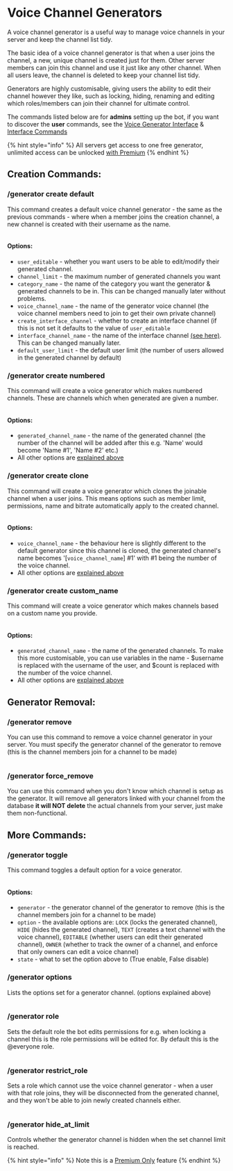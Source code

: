 # Voice Channel Generators

A voice channel generator is a useful way to manage voice channels in your server and keep the channel list tidy.

The basic idea of a voice channel generator is that when a user joins the channel, a new, unique channel is created just for them. Other server members can join this channel and use it just like any other channel. When all users leave, the channel is deleted to keep your channel list tidy.

Generators are highly customisable, giving users the ability to edit their channel however they like, such as locking, hiding, renaming and editing which roles/members can join their channel for ultimate control.

The commands listed below are for **admins** setting up the bot, if you want to discover the **user** commands, see the [Voice Generator Interface](../../voice-generator-interface.md) & [Interface Commands](interface-commands.md)

{% hint style="info" %}
All servers get access to one free generator, unlimited access can be unlocked [with Premium](https://cde90.gumroad.com/l/vcroles)
{% endhint %}

## Creation Commands:

### /generator create default

This command creates a default voice channel generator - the same as the previous commands - where when a member joins the creation channel, a new channel is created with their username as the name.

<figure><img src="../../.gitbook/assets/image (29).png" alt=""><figcaption></figcaption></figure>

#### Options:

* `user_editable` - whether you want users to be able to edit/modify their generated channel.
* `channel_limit` - the maximum number of generated channels you want
* `category_name` - the name of the category you want the generator & generated channels to be in. This can be changed manually later without problems.
* `voice_channel_name` - the name of the generator voice channel (the voice channel members need to join to get their own private channel)
* `create_interface_channel` - whether to create an interface channel (if this is not set it defaults to the value of `user_editable`
* `interface_channel_name` - the name of the interface channel [(see here)](../../voice-generator-interface.md). This can be changed manually later.
* `default_user_limit` - the default user limit (the number of users allowed in the generated channel by default)

### /generator create numbered

This command will create a voice generator which makes numbered channels. These are channels which when generated are given a number.

<figure><img src="../../.gitbook/assets/image (24).png" alt=""><figcaption></figcaption></figure>

#### Options:

* `generated_channel_name` - the name of the generated channel (the number of the channel will be added after this e.g. 'Name' would become 'Name #1', 'Name #2' etc.)
* All other options are [explained above](voice-channel-generators.md#options)

### /generator create clone

This command will create a voice generator which clones the joinable channel when a user joins. This means options such as member limit, permissions, name and bitrate automatically apply to the created channel.

<figure><img src="../../.gitbook/assets/image (26).png" alt=""><figcaption></figcaption></figure>

#### Options:

* `voice_channel_name` - the behaviour here is slightly different to the default generator since this channel is cloned, the generated channel's name becomes '\[`voice_channel_name`] #1' with #1 being the number of the voice channel.
* All other options are [explained above](voice-channel-generators.md#options)

### /generator create custom\_name

This command will create a voice generator which makes channels based on a custom name you provide.

<figure><img src="../../.gitbook/assets/image (5).png" alt=""><figcaption></figcaption></figure>

#### Options:

* `generated_channel_name` - the name of the generated channels. To make this more customisable, you can use variables in the name - $username is replaced with the username of the user, and $count is replaced with the number of the voice channel.
* All other options are [explained above](voice-channel-generators.md#options)

## Generator Removal:

### /generator remove

You can use this command to remove a voice channel generator in your server. You must specify the generator channel of the generator to remove (this is the channel members join for a channel to be made)&#x20;

<figure><img src="../../.gitbook/assets/image (65).png" alt=""><figcaption></figcaption></figure>

### /generator force\_remove

You can use this command when you don't know which channel is setup as the generator. It will remove all generators linked with your channel from the database **it will NOT delete** the actual channels from your server, just make them non-functional.

## More Commands:

### /generator toggle

This command toggles a default option for a voice generator.

<figure><img src="../../.gitbook/assets/image (20).png" alt=""><figcaption></figcaption></figure>

#### Options:

* `generator` - the generator channel of the generator to remove (this is the channel members join for a channel to be made)
* `option` - the available options are: `LOCK` (locks the generated channel), `HIDE` (hides the generated channel), `TEXT` (creates a text channel with the voice channel), `EDITABLE` (whether users can edit their generated channel), `OWNER` (whether to track the owner of a channel, and enforce that only owners can edit a voice channel)
* `state` - what to set the option above to (True enable, False disable)

### /generator options

Lists the options set for a generator channel. (options explained above)

<figure><img src="../../.gitbook/assets/image (6).png" alt=""><figcaption></figcaption></figure>

### /generator role

Sets the default role the bot edits permissions for e.g. when locking a channel this is the role permissions will be edited for. By default this is the @everyone role.

<figure><img src="../../.gitbook/assets/image (40).png" alt=""><figcaption></figcaption></figure>

### /generator restrict\_role

Sets a role which cannot use the voice channel generator - when a user with that role joins, they will be disconnected from the generated channel, and they won't be able to join newly created channels either.

<figure><img src="../../.gitbook/assets/image.png" alt=""><figcaption></figcaption></figure>

### /generator hide\_at\_limit

Controls whether the generator channel is hidden when the set channel limit is reached.

{% hint style="info" %}
Note this is a [Premium Only](https://cde90.gumroad.com/l/vcroles) feature
{% endhint %}

<figure><img src="../../.gitbook/assets/image (1).png" alt=""><figcaption></figcaption></figure>
